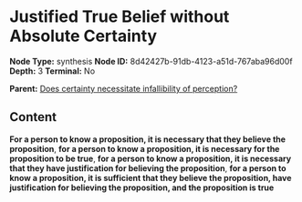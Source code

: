 # Justified True Belief without Absolute Certainty

**Node Type:** synthesis
**Node ID:** 8d42427b-91db-4123-a51d-767aba96d00f
**Depth:** 3
**Terminal:** No

**Parent:** [Does certainty necessitate infallibility of perception?](does-certainty-necessitate-infallibility-of-perception.md)

## Content

**For a person to know a proposition, it is necessary that they believe the proposition**, **for a person to know a proposition, it is necessary for the proposition to be true**, **for a person to know a proposition, it is necessary that they have justification for believing the proposition**, **for a person to know a proposition, it is sufficient that they believe the proposition, have justification for believing the proposition, and the proposition is true**
